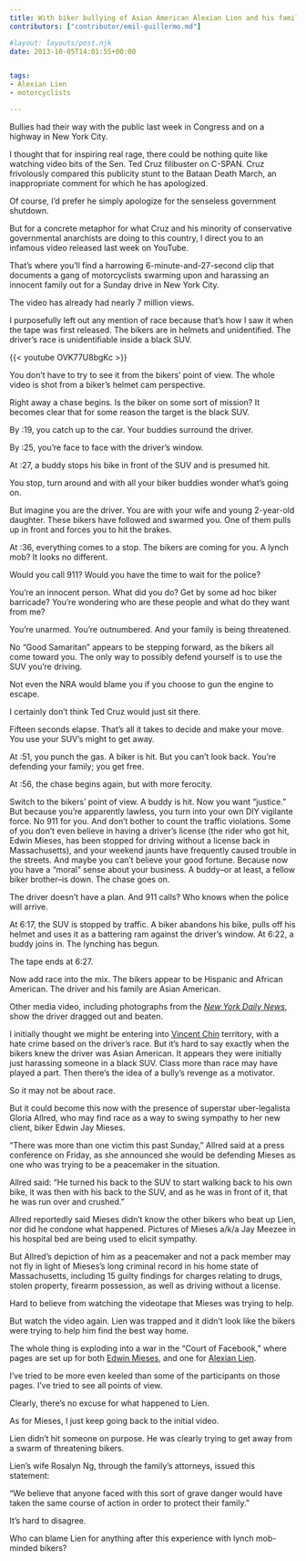 ```yaml
---
title: With biker bullying of Asian American Alexian Lien and his family, have we entered into Vincent Chin territory?
contributors: ["contributor/emil-guillermo.md"]

#layout: layouts/post.njk
date: 2013-10-05T14:01:55+00:00


tags:
- Alexian Lien
- motorcyclists

---
```


Bullies had their way with the public last week in Congress and on a highway in New York City.

I thought that for inspiring real rage, there could be nothing quite like watching video bits of the Sen. Ted Cruz filibuster on C-SPAN. Cruz frivolously compared this publicity stunt to the Bataan Death March, an inappropriate comment for which he has apologized.

Of course, I’d prefer he simply apologize for the senseless government shutdown.

But for a concrete metaphor for what Cruz and his minority of conservative governmental anarchists are doing to this country, I direct you to an infamous video released last week on YouTube.

That’s where you’ll find a harrowing 6-minute-and-27-second clip that documents a gang of motorcyclists swarming upon and harassing an innocent family out for a Sunday drive in New York City.

The video has already had nearly 7 million views.

I purposefully left out any mention of race because that’s how I saw it when the tape was first released. The bikers are in helmets and unidentified. The driver’s race is unidentifiable inside a black SUV.

{{< youtube OVK77U8bgKc >}}

You don’t have to try to see it from the bikers’ point of view. The whole video is shot from a biker’s helmet cam perspective.

Right away a chase begins. Is the biker on some sort of mission? It becomes clear that for some reason the target is the black SUV.

By :19, you catch up to the car. Your buddies surround the driver.

By :25, you’re face to face with the driver’s window.

At :27, a buddy stops his bike in front of the SUV and is presumed hit.

You stop, turn around and with all your biker buddies wonder what’s going on.

But imagine you are the driver. You are with your wife and young 2-year-old daughter. These bikers have followed and swarmed you. One of them pulls up in front and forces you to hit the brakes.

At :36, everything comes to a stop. The bikers are coming for you. A lynch mob? It looks no different.

Would you call 911? Would you have the time to wait for the police?

You’re an innocent person. What did you do? Get by some ad hoc biker barricade? You’re wondering who are these people and what do they want from me?

You’re unarmed. You’re outnumbered. And your family is being threatened.

No “Good Samaritan” appears to be stepping forward, as the bikers all come toward you. The only way to possibly defend yourself is to use the SUV you’re driving.

Not even the NRA would blame you if you choose to gun the engine to escape.

I certainly don’t think Ted Cruz would just sit there.

Fifteen seconds elapse. That’s all it takes to decide and make your move. You use your SUV’s might to get away.

At :51, you punch the gas. A biker is hit. But you can’t look back. You’re defending your family; you get free.

At :56, the chase begins again, but with more ferocity.

Switch to the bikers’ point of view. A buddy is hit. Now you want “justice.” But because you’re apparently lawless, you turn into your own DIY vigilante force. No 911 for you. And don’t bother to count the traffic violations. Some of you don’t even believe in having a driver’s license (the rider who got hit, Edwin Mieses, has been stopped for driving without a license back in Massachusetts), and your weekend jaunts have frequently caused trouble in the streets. And maybe you can’t believe your good fortune. Because now you have a “moral” sense about your business. A buddy–or at least, a fellow biker brother–is down. The chase goes on.

The driver doesn’t have a plan. And 911 calls? Who knows when the police will arrive.

At 6:17, the SUV is stopped by traffic. A biker abandons his bike, pulls off his helmet and uses it as a battering ram against the driver’s window. At 6:22, a buddy joins in. The lynching has begun.

The tape ends at 6:27.

Now add race into the mix. The bikers appear to be Hispanic and African American. The driver and his family are Asian American.

Other media video, including photographs from the _[New York Daily News](https://www.nydailynews.com/new-york/pack-motorcyclists-chase-man-suv-attack-upper-manhattan-street-fender-bender-west-side-highway-article-1.1471585)_, show the driver dragged out and beaten.

I initially thought we might be entering into [Vincent Chin](/blog/ronald-ebens-the-man-who-killed-vincent-chin-apologizes-30-years-later/) territory, with a hate crime based on the driver’s race. But it’s hard to say exactly when the bikers knew the driver was Asian American. It appears they were initially just harassing someone in a black SUV. Class more than race may have played a part. Then there’s the idea of a bully’s revenge as a motivator.

So it may not be about race.

But it could become this now with the presence of superstar uber-legalista Gloria Allred, who may find race as a way to swing sympathy to her new client, biker Edwin Jay Mieses.

“There was more than one victim this past Sunday,” Allred said at a press conference on Friday, as she announced she would be defending Mieses as one who was trying to be a peacemaker in the situation.

Allred said: “He turned his back to the SUV to start walking back to his own bike, it was then with his back to the SUV, and as he was in front of it, that he was run over and crushed.”

Allred reportedly said Mieses didn’t know the other bikers who beat up Lien, nor did he condone what happened. Pictures of Mieses a/k/a Jay Meezee in his hospital bed are being used to elicit sympathy.

But Allred’s depiction of him as a peacemaker and not a pack member may not fly in light of Mieses’s long criminal record in his home state of Massachusetts, including 15 guilty findings for charges relating to drugs, stolen property, firearm possession, as well as driving without a license.

Hard to believe from watching the videotape that Mieses was trying to help.

But watch the video again. Lien was trapped and it didn’t look like the bikers were trying to help him find the best way home.

The whole thing is exploding into a war in the “Court of Facebook,” where pages are set up for both [Edwin Mieses](https://www.facebook.com/pages/Justice-For-Jay-Meezee/411664345601619), and one for [Alexian Lien](https://www.facebook.com/JusticeForAlexianLienNow).

I’ve tried to be more even keeled than some of the participants on those pages. I’ve tried to see all points of view.

Clearly, there’s no excuse for what happened to Lien.

As for Mieses, I just keep going back to the initial video.

Lien didn’t hit someone on purpose. He was clearly trying to get away from a swarm of threatening bikers.

Lien’s wife Rosalyn Ng, through the family’s attorneys, issued this statement:

“We believe that anyone faced with this sort of grave danger would have taken the same course of action in order to protect their family.”

It’s hard to disagree.

Who can blame Lien for anything after this experience with lynch mob-minded bikers?
